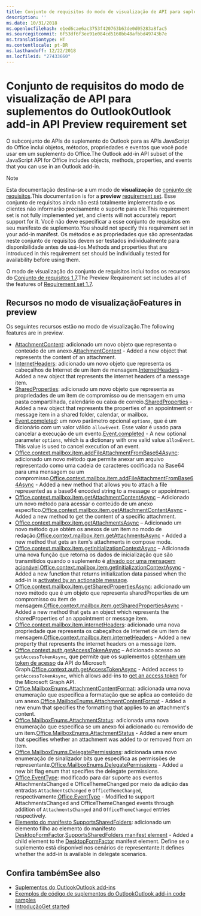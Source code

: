 ```yaml
---
title: Conjunto de requisitos do modo de visualização de API para suplementos do Outlook
description: ''
ms.date: 10/31/2018
ms.openlocfilehash: e1ed6cae6ac3753f420763b63de0d05283a8fac5
ms.sourcegitcommit: 6f53df6f3ee91e084cd5160bb48afbbd49743b7e
ms.translationtype: HT
ms.contentlocale: pt-BR
ms.lasthandoff: 12/22/2018
ms.locfileid: "27433660"
---
```

# <a name="outlook-add-in-api-preview-requirement-set"></a><span data-ttu-id="b63e7-102">Conjunto de requisitos do modo de visualização de API para suplementos do Outlook</span><span class="sxs-lookup"><span data-stu-id="b63e7-102">Outlook add-in API Preview requirement set</span></span>

<span data-ttu-id="b63e7-103">O subconjunto de APIs de suplemento do Outlook para as APIs JavaScript do Office inclui objetos, métodos, propriedades e eventos que você pode usar em um suplemento do Office.</span><span class="sxs-lookup"><span data-stu-id="b63e7-103">The Outlook add-in API subset of the JavaScript API for Office includes objects, methods, properties, and events that you can use in an Outlook add-in.</span></span>

> [!NOTE]
> <span data-ttu-id="b63e7-104">Esta documentação destina-se a um modo de **visualização** de [conjunto de requisitos](/office/dev/add-ins/reference/requirement-sets/outlook-api-requirement-sets).</span><span class="sxs-lookup"><span data-stu-id="b63e7-104">This documentation is for a **preview** [requirement set](/office/dev/add-ins/reference/requirement-sets/outlook-api-requirement-sets).</span></span> <span data-ttu-id="b63e7-105">Esse conjunto de requisitos ainda não está totalmente implementado e os clientes não informarão precisamente o suporte para ele.</span><span class="sxs-lookup"><span data-stu-id="b63e7-105">This requirement set is not fully implemented yet, and clients will not accurately report support for it.</span></span> <span data-ttu-id="b63e7-106">Você não deve especificar a esse conjunto de requisitos em seu manifesto de suplemento.</span><span class="sxs-lookup"><span data-stu-id="b63e7-106">You should not specify this requirement set in your add-in manifest.</span></span> <span data-ttu-id="b63e7-107">Os métodos e as propriedades que são apresentadas neste conjunto de requisitos devem ser testados individualmente para disponibilidade antes de usá-los.</span><span class="sxs-lookup"><span data-stu-id="b63e7-107">Methods and properties that are introduced in this requirement set should be individually tested for availability before using them.</span></span>

<span data-ttu-id="b63e7-108">O modo de visualização do conjunto de requisitos inclui todos os recursos do [Conjunto de requisitos 1.7](../requirement-set-1.7/outlook-requirement-set-1.7.md).</span><span class="sxs-lookup"><span data-stu-id="b63e7-108">The Preview Requirement set includes all of the features of [Requirement set 1.7](../requirement-set-1.7/outlook-requirement-set-1.7.md).</span></span>

## <a name="features-in-preview"></a><span data-ttu-id="b63e7-109">Recursos no modo de visualização</span><span class="sxs-lookup"><span data-stu-id="b63e7-109">Features in preview</span></span>

<span data-ttu-id="b63e7-110">Os seguintes recursos estão no modo de visualização.</span><span class="sxs-lookup"><span data-stu-id="b63e7-110">The following features are in preview.</span></span>

- <span data-ttu-id="b63e7-111">[AttachmentContent](/javascript/api/outlook/office.attachmentcontent): adicionado um novo objeto que representa o conteúdo de um anexo.</span><span class="sxs-lookup"><span data-stu-id="b63e7-111">[AttachmentContent](/javascript/api/outlook/office.attachmentcontent) - Added a new object that represents the content of an attachment.</span></span>
- <span data-ttu-id="b63e7-112">[InternetHeaders](/javascript/api/outlook/office.internetheaders): adicionado um novo objeto que representa os cabeçalhos de Internet de um item de mensagem.</span><span class="sxs-lookup"><span data-stu-id="b63e7-112">[InternetHeaders](/javascript/api/outlook/office.internetheaders) - Added a new object that represents the internet headers of a message item.</span></span>
- <span data-ttu-id="b63e7-113">[SharedProperties](/javascript/api/outlook/office.sharedproperties): adicionado um novo objeto que representa as propriedades de um item de compromisso ou de mensagem em uma pasta compartilhada, calendário ou caixa de correio.</span><span class="sxs-lookup"><span data-stu-id="b63e7-113">[SharedProperties](/javascript/api/outlook/office.sharedproperties) - Added a new object that represents the properties of an appointment or message item in a shared folder, calendar, or mailbox.</span></span>
- <span data-ttu-id="b63e7-p102">[Event.completed](/javascript/api/office/office.addincommands.event#completed-options-): um novo parâmetro opcional `options`, que é um dicionário com um valor válido `allowEvent`. Esse valor é usado para cancelar a execução de um evento.</span><span class="sxs-lookup"><span data-stu-id="b63e7-p102">[Event.completed](/javascript/api/office/office.addincommands.event#completed-options-) - A new optional parameter `options`, which is a dictionary with one valid value `allowEvent`. This value is used to cancel execution of an event.</span></span>
- <span data-ttu-id="b63e7-116">[Office.context.mailbox.item.addFileAttachmentFromBase64Async](office.context.mailbox.item.md#addfileattachmentfrombase64asyncbase64file-attachmentname-options-callback): adicionado um novo método que permite anexar um arquivo representado como uma cadeia de caracteres codificada na Base64 para uma mensagem ou um compromisso.</span><span class="sxs-lookup"><span data-stu-id="b63e7-116">[Office.context.mailbox.item.addFileAttachmentFromBase64Async](office.context.mailbox.item.md#addfileattachmentfrombase64asyncbase64file-attachmentname-options-callback) - Added a new method that allows you to attach a file represented as a base64 encoded string to a message or appointment.</span></span>
- <span data-ttu-id="b63e7-117">[Office.context.mailbox.item.getAttachmentContentAsync](office.context.mailbox.item.md#getattachmentcontentasyncattachmentid-options-callback--attachmentcontentjavascriptapioutlookofficeattachmentcontent) – Adicionado um novo método para acessar o conteúdo de um anexo específico.</span><span class="sxs-lookup"><span data-stu-id="b63e7-117">[Office.context.mailbox.item.getAttachmentContentAsync](office.context.mailbox.item.md#getattachmentcontentasyncattachmentid-options-callback--attachmentcontentjavascriptapioutlookofficeattachmentcontent) - Added a new method to get the content of a specific attachment.</span></span>
- <span data-ttu-id="b63e7-118">[Office.context.mailbox.item.getAttachmentsAsync](office.context.mailbox.item.md#getattachmentsasyncoptions-callback--arrayattachmentdetailsjavascriptapioutlookofficeattachmentdetails) – Adicionado um novo método que obtém os anexos de um item no modo de redação.</span><span class="sxs-lookup"><span data-stu-id="b63e7-118">[Office.context.mailbox.item.getAttachmentsAsync](office.context.mailbox.item.md#getattachmentsasyncoptions-callback--arrayattachmentdetailsjavascriptapioutlookofficeattachmentdetails) - Added a new method that gets an item's attachments in compose mode.</span></span>
- <span data-ttu-id="b63e7-119">[Office.context.mailbox.item.getInitializationContextAsync](office.context.mailbox.item.md#getinitializationcontextasyncoptions-callback) – Adicionada uma nova função que retorna os dados de inicialização que são transmitidos quando o suplemento é [ativado por uma mensagem acionável](https://docs.microsoft.com/outlook/actionable-messages/invoke-add-in-from-actionable-message).</span><span class="sxs-lookup"><span data-stu-id="b63e7-119">[Office.context.mailbox.item.getInitializationContextAsync](office.context.mailbox.item.md#getinitializationcontextasyncoptions-callback) - Added a new function that returns initialization data passed when the add-in is [activated by an actionable message](https://docs.microsoft.com/outlook/actionable-messages/invoke-add-in-from-actionable-message).</span></span>
- <span data-ttu-id="b63e7-120">[Office.context.mailbox.item.getSharedPropertiesAsync](office.context.mailbox.item.md#getsharedpropertiesasyncoptions-callback): adicionado um novo método que é um objeto que representa sharedProperties de um compromisso ou item de mensagem.</span><span class="sxs-lookup"><span data-stu-id="b63e7-120">[Office.context.mailbox.item.getSharedPropertiesAsync](office.context.mailbox.item.md#getsharedpropertiesasyncoptions-callback) - Added a new method that gets an object which represents the sharedProperties of an appointment or message item.</span></span>
- <span data-ttu-id="b63e7-121">[Office.context.mailbox.item.internetHeaders](office.context.mailbox.item.md#internetheaders-internetheadersjavascriptapioutlookofficeinternetheaders): adicionado uma nova propriedade que representa os cabeçalhos de Internet de um item de mensagem.</span><span class="sxs-lookup"><span data-stu-id="b63e7-121">[Office.context.mailbox.item.internetHeaders](office.context.mailbox.item.md#internetheaders-internetheadersjavascriptapioutlookofficeinternetheaders) - Added a new property that represents the internet headers on a message item.</span></span>
- <span data-ttu-id="b63e7-122">[Office.context.auth.getAccessTokenAsync](https://docs.microsoft.com/office/dev/add-ins/develop/sso-in-office-add-ins#sso-api-reference) – Adicionado acesso ao `getAccessTokenAsync`, que permite que os suplementos [obtenham um token de acesso](https://docs.microsoft.com/outlook/add-ins/authenticate-a-user-with-an-sso-token) da API do Microsoft Graph.</span><span class="sxs-lookup"><span data-stu-id="b63e7-122">[Office.context.auth.getAccessTokenAsync](https://docs.microsoft.com/office/dev/add-ins/develop/sso-in-office-add-ins#sso-api-reference) - Added access to `getAccessTokenAsync`, which allows add-ins to [get an access token](https://docs.microsoft.com/outlook/add-ins/authenticate-a-user-with-an-sso-token) for the Microsoft Graph API.</span></span>
- <span data-ttu-id="b63e7-123">[Office.MailboxEnums.AttachmentContentFormat](/javascript/api/outlook/office.mailboxenums.attachmentcontentformat): adicionada uma nova enumeração que especifica a formatação que se aplica ao conteúdo de um anexo.</span><span class="sxs-lookup"><span data-stu-id="b63e7-123">[Office.MailboxEnums.AttachmentContentFormat](/javascript/api/outlook/office.mailboxenums.attachmentcontentformat) - Added a new enum that specifies the formatting that applies to an attachment's content.</span></span>
- <span data-ttu-id="b63e7-124">[Office.MailboxEnums.AttachmentStatus](/javascript/api/outlook/office.mailboxenums.attachmentstatus): adicionada uma nova enumeração que especifica se um anexo foi adicionado ou removido de um item.</span><span class="sxs-lookup"><span data-stu-id="b63e7-124">[Office.MailboxEnums.AttachmentStatus](/javascript/api/outlook/office.mailboxenums.attachmentstatus) - Added a new enum that specifies whether an attachment was added to or removed from an item.</span></span>
- <span data-ttu-id="b63e7-125">[Office.MailboxEnums.DelegatePermissions](/javascript/api/outlook/office.mailboxenums.delegatepermissions): adicionada uma novo enumeração de sinalizador bits que especifica as permissões de representante.</span><span class="sxs-lookup"><span data-stu-id="b63e7-125">[Office.MailboxEnums.DelegatePermissions](/javascript/api/outlook/office.mailboxenums.delegatepermissions) - Added a new bit flag enum that specifies the delegate permissions.</span></span>
- <span data-ttu-id="b63e7-126">[Office.EventType](/javascript/api/office/office.eventtype): modificado para dar suporte aos eventos AttachmentsChanged e OfficeThemeChanged por meio da adição das entradas `AttachmentsChanged` e `OfficeThemeChanged`, respectivamente.</span><span class="sxs-lookup"><span data-stu-id="b63e7-126">[Office.EventType](/javascript/api/office/office.eventtype) - Modified to support AttachmentsChanged and OfficeThemeChanged events through addition of `AttachmentsChanged` and `OfficeThemeChanged` entries respectively.</span></span>
- <span data-ttu-id="b63e7-127">[Elemento do manifesto SupportsSharedFolders](../../manifest/supportssharedfolders.md): adicionado um elemento filho ao elemento do manifesto [DesktopFormFactor](../../manifest/desktopformfactor.md).</span><span class="sxs-lookup"><span data-stu-id="b63e7-127">[SupportsSharedFolders manifest element](../../manifest/supportssharedfolders.md) - Added a child element to the [DesktopFormFactor](../../manifest/desktopformfactor.md) manifest element.</span></span> <span data-ttu-id="b63e7-128">Define se o suplemento está disponível nos cenários de representante.</span><span class="sxs-lookup"><span data-stu-id="b63e7-128">It defines whether the add-in is available in delegate scenarios.</span></span>

## <a name="see-also"></a><span data-ttu-id="b63e7-129">Confira também</span><span class="sxs-lookup"><span data-stu-id="b63e7-129">See also</span></span>

- [<span data-ttu-id="b63e7-130">Suplementos do Outlook</span><span class="sxs-lookup"><span data-stu-id="b63e7-130">Outlook add-ins</span></span>](https://docs.microsoft.com/outlook/add-ins/)
- [<span data-ttu-id="b63e7-131">Exemplos de código de suplementos do Outlook</span><span class="sxs-lookup"><span data-stu-id="b63e7-131">Outlook add-in code samples</span></span>](https://developer.microsoft.com/outlook/gallery/?filterBy=Outlook,Samples,Add-ins)
- [<span data-ttu-id="b63e7-132">Introdução</span><span class="sxs-lookup"><span data-stu-id="b63e7-132">Get started</span></span>](https://docs.microsoft.com/outlook/add-ins/quick-start)